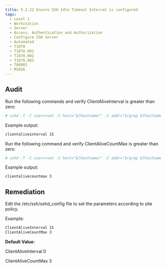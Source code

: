 ```yaml
---
title: 5.2.22 Ensure SSH Idle Timeout Interval is configured
tags:
  - Level 1
  - Workstation
  - Server
  - Access, Authentication and Authorization
  - Configure SSH Server
  - Automated
  - T1078
  - T1078.001
  - T1078.002
  - T1078.003
  - TA0001
  - M1026
---
```


## Audit
Run the following commands and verify ClientAliveInterval is greater than zero:
```bash
# sshd -T -C user=root -C host="$(hostname)" -C addr="$(grep $(hostname) /etc/hosts | awk '{print $1}')" | grep clientaliveinterval
```

Example output:
```bash
clientaliveinterval 15
```

Run the following command and verify ClientAliveCountMax is greater than zero:
```bash
# sshd -T -C user=root -C host="$(hostname)" -C addr="$(grep $(hostname) /etc/hosts | awk '{print $1}')" | grep clientalivecountmax
```

Example output:
```bash
clientalivecountmax 3
```

## Remediation
Edit the /etc/ssh/sshd_config file to set the parameters according to site policy.

Example:
```bash
ClientAliveInterval 15
ClientAliveCountMax 3
```

**Default Value:**

ClientAliveInterval 0

ClientAliveCountMax 3
